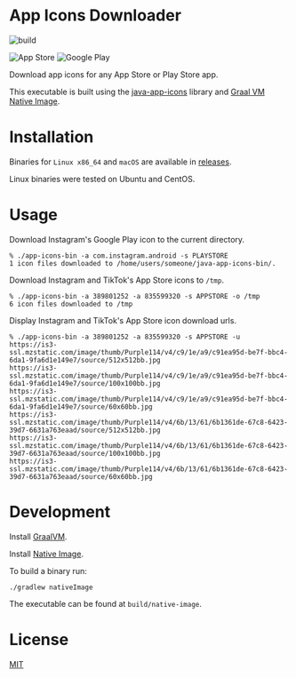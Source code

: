 App Icons Downloader
=====================

![build](https://github.com/petarov/java-app-icons-bin/workflows/release/badge.svg)

![App Store](https://www.apple.com/v/ios/app-store/d/images/overview/app_store_icon__fngcxe43zo2u_large.jpg)
![Google Play](https://www.gstatic.com/android/market_images/web/play_prism_hlock_2x.png)

Download app icons for any App Store or Play Store app. 

This executable is built using the [java-app-icons](https://github.com/petarov/java-app-icons) library and [Graal VM Native Image](https://www.graalvm.org/reference-manual/native-image).

# Installation

Binaries for `Linux x86_64` and `macOS` are available in [releases](https://github.com/petarov/java-app-icons-bin/releases).

Linux binaries were tested on Ubuntu and CentOS.

# Usage

Download Instagram's Google Play icon to the current directory.

```
% ./app-icons-bin -a com.instagram.android -s PLAYSTORE 
1 icon files downloaded to /home/users/someone/java-app-icons-bin/.
``` 

Download Instagram and TikTok's App Store icons to `/tmp`.

```
% ./app-icons-bin -a 389801252 -a 835599320 -s APPSTORE -o /tmp
6 icon files downloaded to /tmp
``` 

Display Instagram and TikTok's App Store icon download urls.

```
% ./app-icons-bin -a 389801252 -a 835599320 -s APPSTORE -u
https://is3-ssl.mzstatic.com/image/thumb/Purple114/v4/c9/1e/a9/c91ea95d-be7f-bbc4-6da1-9fa6d1e149e7/source/512x512bb.jpg
https://is3-ssl.mzstatic.com/image/thumb/Purple114/v4/c9/1e/a9/c91ea95d-be7f-bbc4-6da1-9fa6d1e149e7/source/100x100bb.jpg
https://is3-ssl.mzstatic.com/image/thumb/Purple114/v4/c9/1e/a9/c91ea95d-be7f-bbc4-6da1-9fa6d1e149e7/source/60x60bb.jpg
https://is3-ssl.mzstatic.com/image/thumb/Purple114/v4/6b/13/61/6b1361de-67c8-6423-39d7-6631a763eaad/source/512x512bb.jpg
https://is3-ssl.mzstatic.com/image/thumb/Purple114/v4/6b/13/61/6b1361de-67c8-6423-39d7-6631a763eaad/source/100x100bb.jpg
https://is3-ssl.mzstatic.com/image/thumb/Purple114/v4/6b/13/61/6b1361de-67c8-6423-39d7-6631a763eaad/source/60x60bb.jpg
``` 

# Development

Install [GraalVM](https://www.graalvm.org/docs/getting-started-with-graalvm).

Install [Native Image](https://www.graalvm.org/reference-manual/native-image).

To build a binary run:

    ./gradlew nativeImage 

The executable can be found at `build/native-image`. 

# License

[MIT](LICENSE)


